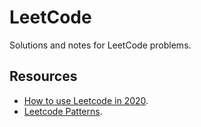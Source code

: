 # LeetCode
Solutions and notes for LeetCode problems.
## Resources
* [How to use Leetcode in 2020](https://www.youtube.com/watch?v=6jf6SK9qWBc).
* [Leetcode Patterns](https://seanprashad.com/leetcode-patterns/).
